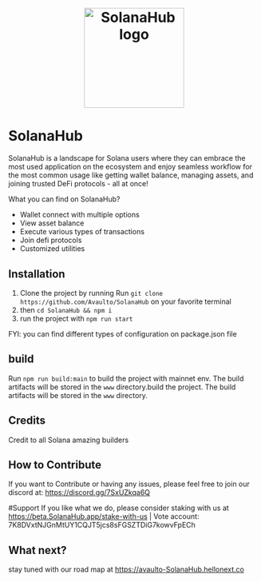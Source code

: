 <h1 align="center">
  <br>
   <img width="200" src="https://raw.githubusercontent.com/Avaulto/SolanaHub/master/src/assets/images/logo.svg" alt="SolanaHub logo"/>
  <br>
</h1>


# SolanaHub
SolanaHub is a landscape for Solana users where they can embrace the most used application on the ecosystem and enjoy seamless workflow for the most common usage like getting wallet balance, managing assets, and joining trusted DeFi protocols - all at once!


What you can find on SolanaHub?
- Wallet connect with multiple options
- View asset balance
- Execute various types of transactions
- Join defi protocols
- Customized utilities

## Installation
1. Clone the project by running Run `git clone https://github.com/Avaulto/SolanaHub` on your favorite terminal
2. then `cd SolanaHub && npm i`
3. run the project with `npm run start`

FYI: you can find different types of configuration on package.json file

## build
Run `npm run build:main` to build the project with mainnet env.
The build artifacts will be stored in the `www` directory.build the project. The build artifacts will be stored in the `www` directory.

## Credits

Credit to all Solana amazing builders

## How to Contribute

If you want to Contribute or having any issues, please feel free to join our discord at: https://discord.gg/7SxUZkqa6Q

#Support
If you like what we do, please consider staking with us at https://beta.SolanaHub.app/stake-with-us 
| Vote account: 7K8DVxtNJGnMtUY1CQJT5jcs8sFGSZTDiG7kowvFpECh

## What next?
stay tuned with our road map at https://avaulto-SolanaHub.hellonext.co
